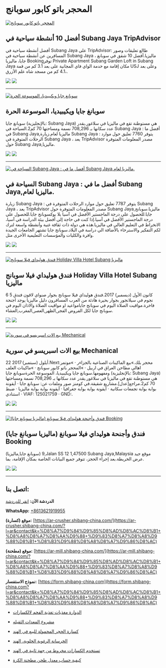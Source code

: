 # المحجر باتو كابور سوبانج

<a href="https://swt.shibang-china.com/?l=ar&img&k=%D8%A7%D9%84%D9%85%D8%AD%D8%AC%D8%B1+%D8%A8%D8%A7%D8%AA%D9%88+%D9%83%D8%A7%D8%A8%D9%88%D8%B1+%D8%B3%D9%88%D8%A8%D8%A7%D9%86%D8%AC" target="_blank">![المحجر باتو كابور سوبانج](http://static.shibang-china.com/all-800x300/939.jpg)</a>

## أفضل 10 أنشطة سياحية في Subang Jaya TripAdvisor
أفضل أنشطة سياحية في Subang Jaya على TripAdvisor: طالع تعليقات وصور المسافرين عن أنشطة سياحية في Subang Jaya ، ماليزيا.أفضل 10 شقق في سوبانغ جايا، ماليزيا Bookingتوفر Private Apartment Subang Garden Loft in Subang Jaya مكان إقامة مع خدمة الواي فاي المجانية على بعد 3.1 كم من قمة USJ وعلى بعد 4.1 كم من مسجد شاه علم الأزرق،.


<a href="https://whatsapp.shibangsoft.com/WhatsApp.php" target="_blank" title="WhatsApp">![](http://static.shibang-china.com/icon/whatsapp.png)</a> <a href="https://swt.shibang-china.com/?l=ar&icon&k=%D8%A7%D9%84%D9%85%D8%AD%D8%AC%D8%B1+%D8%A8%D8%A7%D8%AA%D9%88+%D9%83%D8%A7%D8%A8%D9%88%D8%B1+%D8%B3%D9%88%D8%A8%D8%A7%D9%86%D8%AC" target="_blank">![](http://static.shibang-china.com/icon/chat-ar.png)</a>

---

<a href="https://swt.shibang-china.com/?l=ar&img&k=%D8%A7%D9%84%D9%85%D8%AD%D8%AC%D8%B1+%D8%A8%D8%A7%D8%AA%D9%88+%D9%83%D8%A7%D8%A8%D9%88%D8%B1+%D8%B3%D9%88%D8%A8%D8%A7%D9%86%D8%AC" target="_blank">![سوبانغ جايا ويكيبيديا، الموسوعة الحرة](http://static.shibang-china.com/all-800x300/470.jpg)</a>

## سوبانغ جايا ويكيبيديا، الموسوعة الحرة
سوبانغ جايا (بالإنجليزية: Subang Jaya) هي مستوطنة تقع في ماليزيا في سلاغور.يقدر عدد سكانها بـ 708,296 نسمة ومساحتها 70 كم2.السياحة في Subang Jaya : أفضل ما في Subang Jaya,ماليزيا لعام.زيارة Subang Jaya : يتوفر 7760 تعليق حول موارد الرحلات المتوفرة في Subang Jaya ، يعد TripAdvisor مصدر المعلومات المتوفرة حول Subang Jaya,ماليزيا.


<a href="https://whatsapp.shibangsoft.com/WhatsApp.php" target="_blank" title="WhatsApp">![](http://static.shibang-china.com/icon/whatsapp.png)</a> <a href="https://swt.shibang-china.com/?l=ar&icon&k=%D8%A7%D9%84%D9%85%D8%AD%D8%AC%D8%B1+%D8%A8%D8%A7%D8%AA%D9%88+%D9%83%D8%A7%D8%A8%D9%88%D8%B1+%D8%B3%D9%88%D8%A8%D8%A7%D9%86%D8%AC" target="_blank">![](http://static.shibang-china.com/icon/chat-ar.png)</a>

---

<a href="https://swt.shibang-china.com/?l=ar&img&k=%D8%A7%D9%84%D9%85%D8%AD%D8%AC%D8%B1+%D8%A8%D8%A7%D8%AA%D9%88+%D9%83%D8%A7%D8%A8%D9%88%D8%B1+%D8%B3%D9%88%D8%A8%D8%A7%D9%86%D8%AC" target="_blank">![السياحة في Subang Jaya : أفضل ما في Subang Jaya,ماليزيا لعام.](http://static.shibang-china.com/all-800x300/1407.jpg)</a>

## السياحة في Subang Jaya : أفضل ما في Subang Jaya,ماليزيا لعام.
زيارة Subang Jaya : يتوفر 7787 تعليق حول موارد الرحلات المتوفرة في Subang Jaya ، يعد TripAdvisor مصدر المعلومات المتوفرة حول Subang Jaya,ماليزيا.سوبانج جايا.للحصول علي درجة الماجستير الأفضل في آسيا يلا بوكسوبانج جايا.للحصول علي درجة الماجستير الأفضل في آسيا.إذا كنت في حاجة إلى أفضل بيئة الدراسة في آسيا، الانخراط في التعليم العالي في ماليزيا.هذه هي دولة ذات ثقافة غنية وأنشطة واسعة لترك لكم التفكير والاسترخاء بالأضافة الي دراسة في البلاد.سوبانج جايا تشتهر الجامعات الجيدة وافرة والكليات والمؤسسات التعليمية الأخرى مثل.


<a href="https://whatsapp.shibangsoft.com/WhatsApp.php" target="_blank" title="WhatsApp">![](http://static.shibang-china.com/icon/whatsapp.png)</a> <a href="https://swt.shibang-china.com/?l=ar&icon&k=%D8%A7%D9%84%D9%85%D8%AD%D8%AC%D8%B1+%D8%A8%D8%A7%D8%AA%D9%88+%D9%83%D8%A7%D8%A8%D9%88%D8%B1+%D8%B3%D9%88%D8%A8%D8%A7%D9%86%D8%AC" target="_blank">![](http://static.shibang-china.com/icon/chat-ar.png)</a>

---

<a href="https://swt.shibang-china.com/?l=ar&img&k=%D8%A7%D9%84%D9%85%D8%AD%D8%AC%D8%B1+%D8%A8%D8%A7%D8%AA%D9%88+%D9%83%D8%A7%D8%A8%D9%88%D8%B1+%D8%B3%D9%88%D8%A8%D8%A7%D9%86%D8%AC" target="_blank">![فندق هوليداي فيلا سوبانج Holiday Villa Hotel Subang ماليزيا](http://static.shibang-china.com/all-800x300/341.jpg)</a>

## فندق هوليداي فيلا سوبانج Holiday Villa Hotel Subang ماليزيا
6 كانون الأول (ديسمبر) 2017.فندق هوليداي فيلا سوبانج بجوار صنواي لاقون فندق 5 نجوم في سيلانجور بجوار بحيرة هادئة من العرب المسافرون دليل ماليزيا يوجد اجنحة فاخرة.مواقيت الصلاة اليوم في سوبانج جايامواعيد او مواقيت الصلاة والاذان اليوم في سوبانج جايا لكل الفروض الفجر,الظهر,العصر,المغرب,العشاء.


<a href="https://whatsapp.shibangsoft.com/WhatsApp.php" target="_blank" title="WhatsApp">![](http://static.shibang-china.com/icon/whatsapp.png)</a> <a href="https://swt.shibang-china.com/?l=ar&icon&k=%D8%A7%D9%84%D9%85%D8%AD%D8%AC%D8%B1+%D8%A8%D8%A7%D8%AA%D9%88+%D9%83%D8%A7%D8%A8%D9%88%D8%B1+%D8%B3%D9%88%D8%A8%D8%A7%D9%86%D8%AC" target="_blank">![](http://static.shibang-china.com/icon/chat-ar.png)</a>

---

<a href="https://swt.shibang-china.com/?l=ar&img&k=%D8%A7%D9%84%D9%85%D8%AD%D8%AC%D8%B1+%D8%A8%D8%A7%D8%AA%D9%88+%D9%83%D8%A7%D8%A8%D9%88%D8%B1+%D8%B3%D9%88%D8%A8%D8%A7%D9%86%D8%AC" target="_blank">![بيع الات اسبريسو في سورية Mechanical](http://static.shibang-china.com/all-800x300/902.jpg)</a>

## بيع الات اسبريسو في سورية Mechanical
22 أيلول (سبتمبر) 2017.Next:محجر بلك.»بيع الماكينات الصناعية بالجزاءر &middot; »موتمر اهالي مطاحن العراق في اربيل &middot; »المحجر باتو كابور سوبانج &middot; »ماكينات العلف ومفهومها.سوبانغ جايا ويكيبيديا، الموسوعة الحرةسوبانغ جايا (بالإنجليزية: Subang Jaya) هي مستوطنة تقع في ماليزيا في سلاغور.يقدر عدد سكانها بـ 708,296 نسمة ومساحتها 70 كم2.مراجع[عدل].مشاريع شقيقة.في كومنز صور وملفات عن: سوبانغ جايا &middot; أيقونة بوابة بوابة تجمعات سكانية &middot; أيقونة بوابة بوابة جغرافيا &middot; أيقونة بوابة بوابة ماليزيا &middot; ضبط استنادي &middot; VIAF: 125021759 &middot; GND:.


<a href="https://whatsapp.shibangsoft.com/WhatsApp.php" target="_blank" title="WhatsApp">![](http://static.shibang-china.com/icon/whatsapp.png)</a> <a href="https://swt.shibang-china.com/?l=ar&icon&k=%D8%A7%D9%84%D9%85%D8%AD%D8%AC%D8%B1+%D8%A8%D8%A7%D8%AA%D9%88+%D9%83%D8%A7%D8%A8%D9%88%D8%B1+%D8%B3%D9%88%D8%A8%D8%A7%D9%86%D8%AC" target="_blank">![](http://static.shibang-china.com/icon/chat-ar.png)</a>

---

<a href="https://swt.shibang-china.com/?l=ar&img&k=%D8%A7%D9%84%D9%85%D8%AD%D8%AC%D8%B1+%D8%A8%D8%A7%D8%AA%D9%88+%D9%83%D8%A7%D8%A8%D9%88%D8%B1+%D8%B3%D9%88%D8%A8%D8%A7%D9%86%D8%AC" target="_blank">![فندق وأجنحة هوليداي فيلا سوبانغ (ماليزيا سوبانغ جايا) Booking](http://static.shibang-china.com/all-800x300/524.jpg)</a>

## فندق وأجنحة هوليداي فيلا سوبانغ (ماليزيا سوبانغ جايا) Booking
(سوبانغ جايا,ماليزيا) 9,Jalan SS 12 1,47500 Subang Jaya,Malaysia موقع جيد عرض الخريطة.بعد إجراء الحجز، تتوفر جميع البيانات الخاصة بمكان الإقامة، بما.

<a href="https://whatsapp.shibangsoft.com/WhatsApp.php" target="_blank" title="WhatsApp">![](http://static.shibang-china.com/icon/whatsapp.png)</a> <a href="https://swt.shibang-china.com/?l=ar&icon&k=%D8%A7%D9%84%D9%85%D8%AD%D8%AC%D8%B1+%D8%A8%D8%A7%D8%AA%D9%88+%D9%83%D8%A7%D8%A8%D9%88%D8%B1+%D8%B3%D9%88%D8%A8%D8%A7%D9%86%D8%AC" target="_blank">![](http://static.shibang-china.com/icon/chat-ar.png)</a>

---
## اتصل بنا:

**الدردشة الآن:** [انقر للدردشة](https://swt.shibang-china.com?l=ar&contact&k=%D8%A7%D9%84%D9%85%D8%AD%D8%AC%D8%B1+%D8%A8%D8%A7%D8%AA%D9%88+%D9%83%D8%A7%D8%A8%D9%88%D8%B1+%D8%B3%D9%88%D8%A8%D8%A7%D9%86%D8%AC)

**WhatsApp:**  [+8613621919955](https://whatsapp.shibangsoft.com/WhatsApp.php)

**موقع (كسارة):** [https://ar-crusher.shibang-china.com/](https://ar-crusher.shibang-china.com/?l=ar&contact&k=%D8%A7%D9%84%D9%85%D8%AD%D8%AC%D8%B1+%D8%A8%D8%A7%D8%AA%D9%88+%D9%83%D8%A7%D8%A8%D9%88%D8%B1+%D8%B3%D9%88%D8%A8%D8%A7%D9%86%D8%AC)

**موقع (مطحنة):** [https://ar-mill.shibang-china.com/](https://ar-mill.shibang-china.com/?l=ar&contact&k=%D8%A7%D9%84%D9%85%D8%AD%D8%AC%D8%B1+%D8%A8%D8%A7%D8%AA%D9%88+%D9%83%D8%A7%D8%A8%D9%88%D8%B1+%D8%B3%D9%88%D8%A8%D8%A7%D9%86%D8%AC)

**نموذج الاستفسار:** [https://form.shibang-china.com](https://form.shibang-china.com?l=ar&contact&k=%D8%A7%D9%84%D9%85%D8%AD%D8%AC%D8%B1+%D8%A8%D8%A7%D8%AA%D9%88+%D9%83%D8%A7%D8%A8%D9%88%D8%B1+%D8%B3%D9%88%D8%A8%D8%A7%D9%86%D8%AC)

* [الدوارة مغذيات تغذية الفحم لالكسارات](../24/%D8%A7%D9%84%D8%AF%D9%88%D8%A7%D8%B1%D8%A9%20%D9%85%D8%BA%D8%B0%D9%8A%D8%A7%D8%AA%20%D8%AA%D8%BA%D8%B0%D9%8A%D8%A9%20%D8%A7%D9%84%D9%81%D8%AD%D9%85%20%D9%84%D8%A7%D9%84%D9%83%D8%B3%D8%A7%D8%B1%D8%A7%D8%AA.md)

* [مشروع المعدات الثقيله](../21/%D9%85%D8%B4%D8%B1%D9%88%D8%B9%20%D8%A7%D9%84%D9%85%D8%B9%D8%AF%D8%A7%D8%AA%20%D8%A7%D9%84%D8%AB%D9%82%D9%8A%D9%84%D9%87.md)

* [كسارة الحجر المحمولة للبيع في الهند](../24/%D9%83%D8%B3%D8%A7%D8%B1%D8%A9%20%D8%A7%D9%84%D8%AD%D8%AC%D8%B1%20%D8%A7%D9%84%D9%85%D8%AD%D9%85%D9%88%D9%84%D8%A9%20%D9%84%D9%84%D8%A8%D9%8A%D8%B9%20%D9%81%D9%8A%20%D8%A7%D9%84%D9%87%D9%86%D8%AF.md)

* [الخرسانة الرغوية الخلوية، الهند](../24/%D8%A7%D9%84%D8%AE%D8%B1%D8%B3%D8%A7%D9%86%D8%A9%20%D8%A7%D9%84%D8%B1%D8%BA%D9%88%D9%8A%D8%A9%20%D8%A7%D9%84%D8%AE%D9%84%D9%88%D9%8A%D8%A9%D8%8C%20%D8%A7%D9%84%D9%87%D9%86%D8%AF.md)

* [تستخدم الكسارات مخروط من جهة ثانية في الهند](../21/%D8%AA%D8%B3%D8%AA%D8%AE%D8%AF%D9%85%20%D8%A7%D9%84%D9%83%D8%B3%D8%A7%D8%B1%D8%A7%D8%AA%20%D9%85%D8%AE%D8%B1%D9%88%D8%B7%20%D9%85%D9%86%20%D8%AC%D9%87%D8%A9%20%D8%AB%D8%A7%D9%86%D9%8A%D8%A9%20%D9%81%D9%8A%20%D8%A7%D9%84%D9%87%D9%86%D8%AF.md)

* [كيفية حساب معدل طحن مطحنة الكرة](../23/%D9%83%D9%8A%D9%81%D9%8A%D8%A9%20%D8%AD%D8%B3%D8%A7%D8%A8%20%D9%85%D8%B9%D8%AF%D9%84%20%D8%B7%D8%AD%D9%86%20%D9%85%D8%B7%D8%AD%D9%86%D8%A9%20%D8%A7%D9%84%D9%83%D8%B1%D8%A9.md)